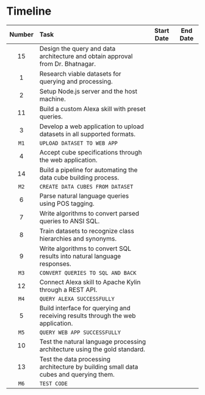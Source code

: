 # Timeline

| Number | Task | Start Date | End Date |
|:------:|:-----|:----------:|:--------:|
|15| Design the query and data architecture and obtain approval from Dr. Bhatnagar. | | |
|1| Research viable datasets for querying and processing. | | |
|2| Setup Node.js server and the host machine. | | |
|11| Build a custom Alexa skill with preset queries. | | |
|3| Develop a web application to upload datasets in all supported formats. | | |
|`M1`| `UPLOAD DATASET TO WEB APP` | | |
|4| Accept cube specifications through the web application. | | |
|14| Build a pipeline for automating the data cube building process. | | |
|`M2`| `CREATE DATA CUBES FROM DATASET` | | |
|6| Parse natural language queries using POS tagging. | | |
|7| Write algorithms to convert parsed queries to ANSI SQL. | | |
|8| Train datasets to recognize class hierarchies and synonyms. | | |
|9| Write algorithms to convert SQL results into natural language responses. | | |
|`M3`| `CONVERT QUERIES TO SQL AND BACK` | | |
|12| Connect Alexa skill to Apache Kylin through a REST API. | | |
|`M4`| `QUERY ALEXA SUCCESSFULLY` | | |
|5| Build interface for querying and receiving results through the web application. | | |
|`M5`| `QUERY WEB APP SUCCESSFULLY` | | |
|10| Test the natural language processing architecture using the gold standard. | | |
|13| Test the data processing architecture by building small data cubes and querying them. | | |
|`M6`| `TEST CODE` | | |
